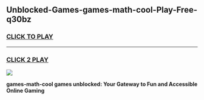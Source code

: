 
## Unblocked-Games-games-math-cool-Play-Free-q30bz
<h3>
<a href="https://premium76.site?title=games-math-cool&ref=21A">CLICK TO PLAY</a></h3>
<hr>

<h3>
<a href="https://premium76.site?title=games-math-cool&ref=21A">CLICK 2 PLAY</a>
  
</h3>

<a href="https://premium76.site?title=games-math-cool&ref=21A"><img src="https://clearcache.store/games.png"></a>


**games-math-cool games unblocked: Your Gateway to Fun and Accessible Online Gaming**
